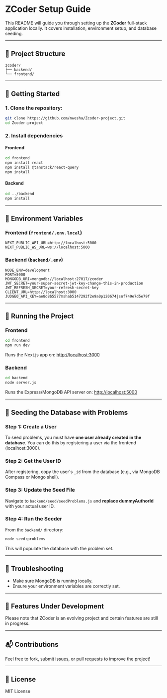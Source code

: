 # ZCoder Setup Guide

This README will guide you through setting up the **ZCoder** full-stack application locally. It covers installation, environment setup, and database seeding.

---

## 🔧 Project Structure

```
zcoder/
├── backend/
└── frontend/
```

---

## 🚀 Getting Started

### 1. Clone the repository:

```bash
git clone https://github.com/nwesha/Zcoder-project.git
cd Zcoder-project
```

### 2. Install dependencies

#### Frontend

```bash
cd frontend
npm install react
npm install @tanstack/react-query
npm install
```

#### Backend

```bash
cd ../backend
npm install
```

---

## 🔑 Environment Variables

### Frontend (`frontend/.env.local`)

```
NEXT_PUBLIC_API_URL=http://localhost:5000
NEXT_PUBLIC_WS_URL=ws://localhost:5000
```

### Backend (`backend/.env`)

```
NODE_ENV=development
PORT=5000
MONGODB_URI=mongodb://localhost:27017/zcoder
JWT_SECRET=your-super-secret-jwt-key-change-this-in-production
JWT_REFRESH_SECRET=your-refresh-secret-key
CLIENT_URL=http://localhost:3000
JUDGE0_API_KEY=ae8d8b5577mshab5147292f2e9a0p120674jsnf749e7d5e79f
```

---

## 🧠 Running the Project

### Frontend

```bash
cd frontend
npm run dev
```

Runs the Next.js app on: [http://localhost:3000](http://localhost:3000)

### Backend

```bash
cd backend
node server.js
```

Runs the Express/MongoDB API server on: [http://localhost:5000](http://localhost:5000)

---

## 🌱 Seeding the Database with Problems

### Step 1: Create a User

To seed problems, you must have **one user already created in the database**. You can do this by registering a user via the frontend (localhost:3000).

### Step 2: Get the User ID

After registering, copy the user's `_id` from the database (e.g., via MongoDB Compass or Mongo shell).

### Step 3: Update the Seed File

Navigate to `backend/seed/seedProblems.js` and **replace  dummyAuthorId** with your actual user ID.


### Step 4: Run the Seeder

From the `backend/` directory:

```bash
node seed:problems
```

This will populate the database with the problem set.

---

## 🐛 Troubleshooting

* Make sure MongoDB is running locally.
* Ensure your environment variables are correctly set.

---

## 🚧 Features Under Development

Please note that ZCoder is an evolving project and certain features are still in progress. 

---

## 📬 Contributions

Feel free to fork, submit issues, or pull requests to improve the project!

---

## 📄 License

MIT License
